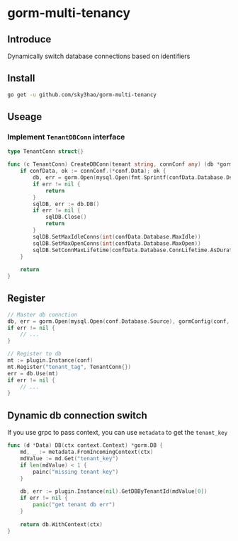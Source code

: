 # gorm-multi-tenancy

## Introduce

Dynamically switch database connections based on identifiers

## Install

```bash
go get -u github.com/sky3hao/gorm-multi-tenancy
```

## Useage

### Implement `TenantDBConn` interface

```go
type TenantConn struct{}

func (c TenantConn) CreateDBConn(tenant string, connConf any) (db *gorm.DB, err error) {
    if confData, ok := connConf.(*conf.Data); ok {
        db, err = gorm.Open(mysql.Open(fmt.Sprintf(confData.Database.Dsn, tenant)), &gorm.Config{})
        if err != nil {
            return
        }
        sqlDB, err := db.DB()
        if err != nil {
            sqlDB.Close()
            return
        }
        sqlDB.SetMaxIdleConns(int(confData.Database.MaxIdle))
        sqlDB.SetMaxOpenConns(int(confData.Database.MaxOpen))
        sqlDB.SetConnMaxLifetime(confData.Database.ConnLifetime.AsDuration())
    }
    
    return
}
```

## Register 

```go
// Master db connction 
db, err = gorm.Open(mysql.Open(conf.Database.Source), gormConfig(conf, logger))
if err != nil {
	// ...
}

// Register to db 
mt := plugin.Instance(conf)
mt.Register("tenant_tag", TenantConn{})
err = db.Use(mt)
if err != nil {
    // ... 
}
```

## Dynamic db connection switch

If you use grpc to pass context, you can use `metadata` to get the `tenant_key`

```go
func (d *Data) DB(ctx context.Context) *gorm.DB {
    md, _ := metadata.FromIncomingContext(ctx)
    mdValue := md.Get("tenant_key")
    if len(mdValue) < 1 {
        painc("missing tenant key")
    }
	
    db, err := plugin.Instance(nil).GetDBByTenantId(mdValue[0])
    if err != nil {
        panic("get tenant db err")
    }
    
    return db.WithContext(ctx)
}
```

